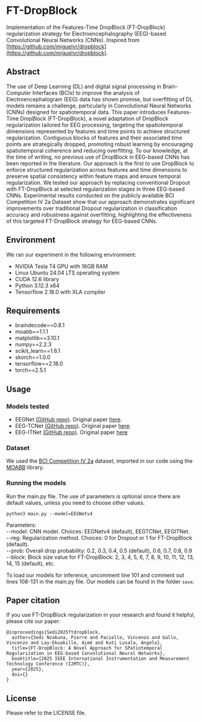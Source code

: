 # FT-DropBlock
Implementation of the Features-Time DropBlock (FT-DropBlock) regularization strategy for Electroencephalography (EEG)-based Convolutional Neural Networks (CNNs).
Inspired from [https://github.com/miguelvr/dropblock](https://github.com/miguelvr/dropblock).

## Abstract
The use of Deep Learning (DL) and digital signal processing in Brain-Computer Interfaces (BCIs) to improve the analysis of Electroencephalogram (EEG) data has shown promise, but overfitting of DL models remains a challenge, particularly in Convolutional Neural Networks (CNNs) designed for spatiotemporal data. This paper introduces Features-Time DropBlock (FT-DropBlock), a novel adaptation of DropBlock regularization tailored for EEG processing, targeting the spatiotemporal dimensions represented by features and time points to achieve structured regularization. Contiguous blocks of features and their associated time points are strategically dropped, promoting robust learning by encouraging spatiotemporal coherence and reducing overfitting. To our knowledge, at the time of writing, no previous use of DropBlock in EEG-based CNNs has been reported in the literature. Our approach is the first to use DropBlock to enforce structured regularization across features and time dimensions to preserve spatial consistency within feature maps and ensure temporal regularization. We tested our approach by replacing conventional Dropout with FT-DropBlock at selected regularization stages in three EEG-based CNNs. Experimental results conducted on the publicly available BCI Competition IV 2a Dataset show that our approach demonstrates significant improvements over traditional Dropout regularization in classification accuracy and robustness against overfitting, highlighting the effectiveness of this targeted FT-DropBlock strategy for EEG-based CNNs.

## Environment
We ran our experiment in the following environment:
* NVIDIA Tesla T4 GPU with 16GB RAM
* Linux Ubuntu 24.04 LTS operating system
* CUDA 12.6 library
* Python 3.12.3 x64
* Tensorflow 2.18.0 with XLA compiler

## Requirements
* braindecode==0.8.1
* moabb==1.1.1
* matplotlib==3.10.1
* numpy==2.2.3
* scikit_learn==1.6.1
* skorch==1.0.0
* tensorflow==2.18.0
* torch==2.5.1

## Usage
### Models tested
* EEGNet [(GitHub repo)](https://github.com/vlawhern/arl-eegmodels). Original paper [here](https://doi.org/10.1088/1741-2552/aace8c).
* EEG-TCNet [(GitHub repo)](https://github.com/iis-eth-zurich/eeg-tcnet). Original paper [here](https://doi.org/10.1109/SMC42975.2020.9283028).
* EEG-ITNet [(GitHub repo)](https://github.com/AbbasSalami/EEG-ITNet). Original paper [here](https://doi.org/10.1088/1741-2552/aace8c)

### Dataset
We used the [BCI Competition IV 2a](https://www.bbci.de/competition/iv) dataset, imported in our code using the [MOABB](https://doi.org/10.5281/zenodo.10034223) library.

### Running the models
Run the main.py file. The use of parameters is optional since there are default values, unless you need to choose other values.
```
python3 main.py --model=EEGNetv4
```
Parameters:\
--model: CNN model. Choices: EEGNetv4 (default), EEGTCNet, EEGITNet.\
--reg: Regularization method. Choices: 0 for Dropout or 1 for FT-DropBlock (default).\
--prob: Overall drop probability: 0.2, 0.3, 0.4, 0.5 (default), 0.6, 0.7, 0.8, 0.9\
--block: Block size value for FT-DropBlock: 2, 3, 4, 5, 6, 7, 8, 9, 10, 11, 12, 13, 14, 15 (default), etc.

To load our models for inference, uncomment line 101 and comment out lines 108-131 in the main.py file. Our models can be found in the folder ```save```.

## Paper citation
If you use FT-DropBlock regularization in your research and found it helpful, please cite our paper:
```
@inproceedings{Sedi2025ftdropblock,
  author={Sedi Nzakuna, Pierre and Paciello, Vincenzo and Gallo, Vincenzo and Lay-Ekuakille, Aimé and Kuti Lusala, Angelo},
  title={FT-DropBlock: A Novel Approach for SPatiotemporal Regularization in EEG-based Convolutional Neural Networks},
  booktitle={2025 IEEE International Instrumentation and Measurement Technology Conference (I2MTC)},
  year={2025},
  doi={}
}
```
## License
Please refer to the LICENSE file.
